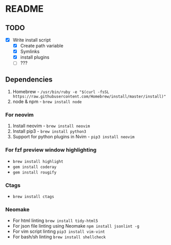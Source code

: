 # README

## TODO

- [X] Write install script
    - [X] Create path variable
    - [X] Symlinks
    - [X] install plugins
    - [ ] ???

## Dependencies

1. Homebrew - `/usr/bin/ruby -e "$(curl -fsSL https://raw.githubusercontent.com/Homebrew/install/master/install)"`
1. node & npm - `brew install node`

### For neovim

1. Install neovim - `brew install neovim`
1. Install pip3 - `brew install python3`
1. Support for python plugins in Nvim - `pip3 install neovim`

### For fzf preview window highlighting

- `brew install highlight`
- `gem install coderay`
- `gem install rougify`

### Ctags

- `brew install ctags`

### Neomake

- For html linting `brew install tidy-html5`
- For json file linting using Neomake `npm install jsonlint -g`
- For vim script linting `pip3 install vim-vint`
- For bash/sh linting `brew install shellcheck`

